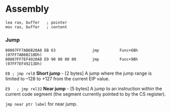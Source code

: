 # Assembly

```assembly
lea rax, buffer   ; pointer
mov rax, buffer   ; content
```

### Jump

```assembly
00007FF7AB6B20A8 EB 63                jmp         Func+6Bh (07FF7AB6B210Dh)
00007FF7EF4920A8 E9 90 00 00 00       jmp         Func+9Bh (07FF7EF49213Dh)
```

```EB ; jmp rel8``` **Short jump**	- [2 bytes] A jump where the jump range is limited to –128 to +127 from the current EIP value.

```E9	; jmp rel32``` **Near jump**	- [5 bytes] A jump to an instruction within the current code segment (the segment currently pointed to by the CS register).

```jmp near ptr label``` for near jump.
